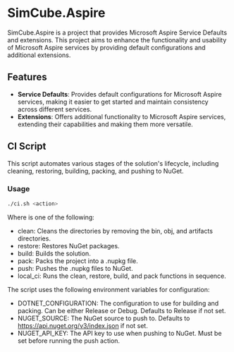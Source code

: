 # SimCube.Aspire

SimCube.Aspire is a project that provides Microsoft Aspire Service Defaults and extensions. This project aims to enhance the functionality and usability of Microsoft Aspire services by providing default configurations and additional extensions.

## Features

- **Service Defaults**: Provides default configurations for Microsoft Aspire services, making it easier to get started and maintain consistency across different services.
- **Extensions**: Offers additional functionality to Microsoft Aspire services, extending their capabilities and making them more versatile.

## CI Script

This script automates various stages of the solution's lifecycle, including cleaning, restoring, building, packing, and pushing to NuGet.

### Usage

```bash
./ci.sh <action>
```

Where <action> is one of the following:

- clean: Cleans the directories by removing the bin, obj, and artifacts directories.
- restore: Restores NuGet packages.
- build: Builds the solution.
- pack: Packs the project into a .nupkg file.
- push: Pushes the .nupkg files to NuGet.
- local_ci: Runs the clean, restore, build, and pack functions in sequence.


The script uses the following environment variables for configuration:

- DOTNET_CONFIGURATION: The configuration to use for building and packing. Can be either Release or Debug. Defaults to Release if not set.
- NUGET_SOURCE: The NuGet source to push to. Defaults to https://api.nuget.org/v3/index.json if not set.
- NUGET_API_KEY: The API key to use when pushing to NuGet. Must be set before running the push action.